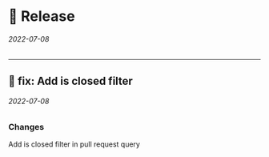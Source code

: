 

# :rocket: Release 
###### 2022-07-08

---

## :bug: fix: Add is closed filter 
###### 2022-07-08

### Changes
<!-- Specify changes you've done in your PR, be as specific as you can! :) -->

Add is closed filter in pull request query



